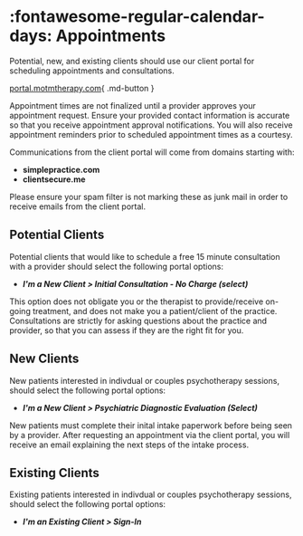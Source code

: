 # :fontawesome-regular-calendar-days: Appointments

Potential, new, and existing clients should use our client portal for scheduling appointments and consultations.

[portal.motmtherapy.com](https://portal.motmtherapy.com){ .md-button }

Appointment times are not finalized until a provider approves your appointment request.
Ensure your provided contact information is accurate so that you receive appointment approval notifications.
You will also receive appointment reminders prior to scheduled appointment times as a courtesy.

Communications from the client portal will come from domains starting with:

- **simplepractice.com**
- **clientsecure.me**

Please ensure your spam filter is not marking these as junk mail in order to receive emails from the client portal.

## Potential Clients

Potential clients that would like to schedule a free 15 minute consultation with a provider should select the following portal options:

- ***I'm a New Client > Initial Consultation - No Charge (select)***

This option does not obligate you or the therapist to provide/receive on-going treatment,
and does not make you a patient/client of the practice.
Consultations are strictly for asking questions about the practice and provider,
so that you can assess if they are the right fit for you.

## New Clients

New patients interested in indivdual or couples psychotherapy sessions, should select the following portal options:

- ***I'm a New Client > Psychiatric Diagnostic Evaluation (Select)***

New patients must complete their inital intake paperwork before being seen by a provider.
After requesting an appointment via the client portal, you will receive an email explaining the next steps of the intake process.

## Existing Clients

Existing patients interested in indivdual or couples psychotherapy sessions, should select the following portal options:

- ***I'm an Existing Client > Sign-In***
